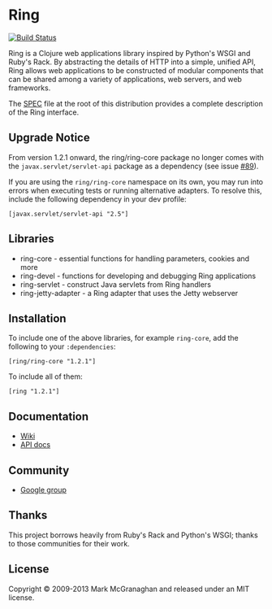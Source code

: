 # Ring

[![Build Status](https://secure.travis-ci.org/ring-clojure/ring.png)](http://travis-ci.org/ring-clojure/ring)

Ring is a Clojure web applications library inspired by Python's WSGI
and Ruby's Rack. By abstracting the details of HTTP into a simple,
unified API, Ring allows web applications to be constructed of modular
components that can be shared among a variety of applications, web
servers, and web frameworks.

The [SPEC][1] file at the root of this distribution provides a
complete description of the Ring interface.

[1]: https://github.com/ring-clojure/ring/blob/master/SPEC

## Upgrade Notice

From version 1.2.1 onward, the ring/ring-core package no longer comes
with the `javax.servlet/servlet-api` package as a dependency (see
issue [#89][2]).

If you are using the `ring/ring-core` namespace on its own, you may
run into errors when executing tests or running alternative adapters.
To resolve this, include the following dependency in your dev profile:

    [javax.servlet/servlet-api "2.5"]

[2]: https://github.com/ring-clojure/ring/pull/89

## Libraries

* ring-core - essential functions for handling parameters, cookies and more
* ring-devel - functions for developing and debugging Ring applications
* ring-servlet - construct Java servlets from Ring handlers
* ring-jetty-adapter - a Ring adapter that uses the Jetty webserver

## Installation

To include one of the above libraries, for example `ring-core`, add
the following to your `:dependencies`:

    [ring/ring-core "1.2.1"]

To include all of them:

    [ring "1.2.1"]

## Documentation

* [Wiki](https://github.com/ring-clojure/ring/wiki)
* [API docs](http://ring-clojure.github.com/ring)

## Community

* [Google group](http://groups.google.com/group/ring-clojure)

## Thanks

This project borrows heavily from Ruby's Rack and Python's WSGI;
thanks to those communities for their work.

## License

Copyright © 2009-2013 Mark McGranaghan and released under an MIT license.
